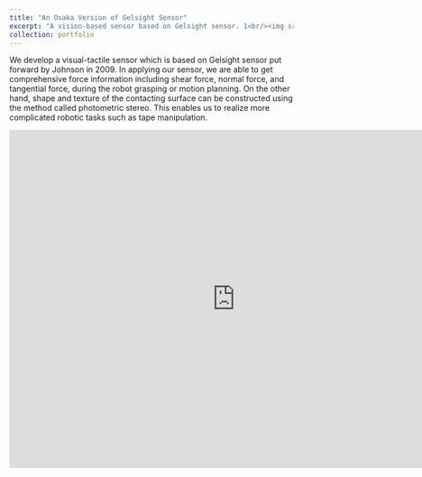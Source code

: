 ```yaml
---
title: "An Osaka Version of Gelsight Sensor"
excerpt: "A vision-based sensor based on Gelsight sensor. 1<br/><img src='/images/1.png'>"
collection: portfolio
---
```


We develop a visual-tactile sensor which is based on Gelsight sensor put forward by Johnson in 2009. 
In applying our sensor, we are able to get comprehensive force information including shear force, normal force, and tangential force, 
during the robot grasping or motion planning. On the other hand, shape and texture of the contacting surface can be constructed 
using the method called photometric stereo. This enables us to realize more complicated robotic tasks such as tape manipulation.

<iframe
src="https://youtu.be/8iJOCnbx6as"
scrolling="no"
border="0"
frameborder="no"
framespacing="0"
allowfullscreen="true"
height=600
width=800>
</iframe>